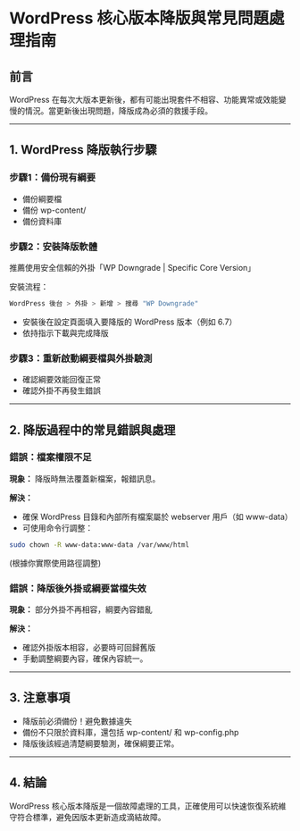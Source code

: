 # WordPress 核心版本降版與常見問題處理指南

## 前言
WordPress 在每次大版本更新後，都有可能出現套件不相容、功能異常或效能變慢的情況。當更新後出現問題，降版成為必須的救援手段。

---

## 1. WordPress 降版執行步驟

### 步驟1：備份現有綱要
- 備份綱要檔
- 備份 wp-content/
- 備份資料庫


### 步驟2：安裝降版軟體

推薦使用安全信賴的外掛「WP Downgrade | Specific Core Version」

安裝流程：
```bash
WordPress 後台 > 外掛 > 新增 > 搜尋 "WP Downgrade"
```
- 安裝後在設定頁面填入要降版的 WordPress 版本（例如 6.7）
- 依持指示下載與完成降版


### 步驟3：重新啟動綱要檔與外掛驗測
- 確認綱要效能回復正常
- 確認外掛不再發生錯誤

---

## 2. 降版過程中的常見錯誤與處理

### 錯誤：檔案權限不足

**現象：** 降版時無法覆蓋新檔案，報錯訊息。

**解決：**
- 確保 WordPress 目錄和內部所有檔案屬於 webserver 用戶（如 www-data）
- 可使用命令行調整：
```bash
sudo chown -R www-data:www-data /var/www/html
```
(根據你實際使用路徑調整)


### 錯誤：降版後外掛或綱要當檔失效

**現象：** 部分外掛不再相容，綱要內容錯亂

**解決：**
- 確認外掛版本相容，必要時可回歸舊版
- 手動調整綱要內容，確保內容統一。


---

## 3. 注意事項

- 降版前必須備份！避免數據違失
- 備份不只限於資料庫，還包括 wp-content/ 和 wp-config.php
- 降版後該經過清楚綱要驗測，確保綱要正常。


---

## 4. 結論

WordPress 核心版本降版是一個故障處理的工具，正確使用可以快速恢復系統維守符合標準，避免因版本更新造成滴結故障。

